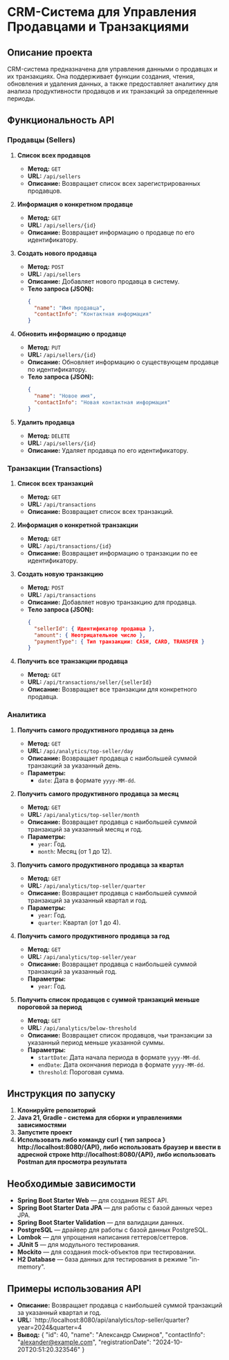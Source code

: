 # CRM-Система для Управления Продавцами и Транзакциями

## Описание проекта

CRM-система предназначена для управления данными о продавцах и их транзакциях. Она поддерживает функции создания, чтения, обновления и удаления данных, а также предоставляет аналитику для анализа продуктивности продавцов и их транзакций за определенные периоды.

## Функциональность API

### Продавцы (Sellers)

1. **Список всех продавцов**
   - **Метод:** `GET`
   - **URL:** `/api/sellers`
   - **Описание:** Возвращает список всех зарегистрированных продавцов.

2. **Информация о конкретном продавце**
   - **Метод:** `GET`
   - **URL:** `/api/sellers/{id}`
   - **Описание:** Возвращает информацию о продавце по его идентификатору.

3. **Создать нового продавца**
   - **Метод:** `POST`
   - **URL:** `/api/sellers`
   - **Описание:** Добавляет нового продавца в систему.
   - **Тело запроса (JSON):**
     ```json
     {
       "name": "Имя продавца",
       "contactInfo": "Контактная информация"
     }
     ```
4. **Обновить информацию о продавце**
   - **Метод:** `PUT`
   - **URL:** `/api/sellers/{id}`
   - **Описание:** Обновляет информацию о существующем продавце по идентификатору.
   - **Тело запроса (JSON):**
     ```json
     {
       "name": "Новое имя",
       "contactInfo": "Новая контактная информация"
     }
     ```

5. **Удалить продавца**
   - **Метод:** `DELETE`
   - **URL:** `/api/sellers/{id}`
   - **Описание:** Удаляет продавца по его идентификатору.

### Транзакции (Transactions)

1. **Список всех транзакций**
   - **Метод:** `GET`
   - **URL:** `/api/transactions`
   - **Описание:** Возвращает список всех транзакций.

2. **Информация о конкретной транзакции**
   - **Метод:** `GET`
   - **URL:** `/api/transactions/{id}`
   - **Описание:** Возвращает информацию о транзакции по ее идентификатору.

3. **Создать новую транзакцию**
   - **Метод:** `POST`
   - **URL:** `/api/transactions`
   - **Описание:** Добавляет новую транзакцию для продавца.
   - **Тело запроса (JSON):**
     ```json
     {
       "sellerId": { Идентификатор продавца },
       "amount": { Неотрицательное число },
       "paymentType": { Тип транзакции: CASH, CARD, TRANSFER } 
     }
     ```

4. **Получить все транзакции продавца**
   - **Метод:** `GET`
   - **URL:** `/api/transactions/seller/{sellerId}`
   - **Описание:** Возвращает все транзакции для конкретного продавца.

### Аналитика

1. **Получить самого продуктивного продавца за день**
   - **Метод:** `GET`
   - **URL:** `/api/analytics/top-seller/day`
   - **Описание:** Возвращает продавца с наибольшей суммой транзакций за указанный день.
   - **Параметры:**
     - `date`: Дата в формате `yyyy-MM-dd`.

2. **Получить самого продуктивного продавца за месяц**
   - **Метод:** `GET`
   - **URL:** `/api/analytics/top-seller/month`
   - **Описание:** Возвращает продавца с наибольшей суммой транзакций за указанный месяц и год.
   - **Параметры:**
     - `year`: Год.
     - `month`: Месяц (от 1 до 12).
  
3. **Получить самого продуктивного продавца за квартал**
   - **Метод:** `GET`
   - **URL:** `/api/analytics/top-seller/quarter`
   - **Описание:** Возвращает продавца с наибольшей суммой транзакций за указанный квартал и год.
   - **Параметры:**
     - `year`: Год.
     - `quarter`: Квартал (от 1 до 4).
    
4. **Получить самого продуктивного продавца за год**
   - **Метод:** `GET`
   - **URL:** `/api/analytics/top-seller/year`
   - **Описание:** Возвращает продавца с наибольшей суммой транзакций за указанный год.
   - **Параметры:**
     - `year`: Год.

5. **Получить список продавцов с суммой транзакций меньше пороговой за период**
   - **Метод:** `GET`
   - **URL:** `/api/analytics/below-threshold`
   - **Описание:** Возвращает список продавцов, чьи транзакции за указанный период меньше указанной суммы.
   - **Параметры:**
     - `startDate`: Дата начала периода в формате `yyyy-MM-dd`.
     - `endDate`: Дата окончания периода в формате `yyyy-MM-dd`.
     - `threshold`: Пороговая сумма.

## Инструкция по запуску
1. **Клонируйте репозиторий**
2. **Java 21, Gradle - система для сборки и управлениями зависимостями**
3. **Запустите проект**
4. **Использовать либо команду curl { тип запроса } http://localhost:8080/{API}, либо использовать браузер и ввести в адресной строке http://localhost:8080/{API}, либо использовать Postman для просмотра результата**

## Необходимые зависимости
- **Spring Boot Starter Web** — для создания REST API.
- **Spring Boot Starter Data JPA** — для работы с базой данных через JPA.
- **Spring Boot Starter Validation** — для валидации данных.
- **PostgreSQL** — драйвер для работы с базой данных PostgreSQL.
- **Lombok** — для упрощения написания геттеров/сеттеров.
- **JUnit 5** — для модульного тестирования.
- **Mockito** — для создания mock-объектов при тестировании.
- **H2 Database** — база данных для тестирования в режиме "in-memory".

## Примеры использования API
- **Описание:** Возвращает продавца с наибольшей суммой транзакций за указанный квартал и год.
 - **URL:** `http://localhost:8080/api/analytics/top-seller/quarter?year=2024&quarter=4
 - **Вывод:**
   {
    "id": 40,
    "name": "Александр Смирнов",
    "contactInfo": "alexander@example.com",
    "registrationDate": "2024-10-20T20:51:20.323546"
}
   
